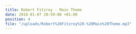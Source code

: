 ```yaml
---
title: Robert Fitzroy - Main Theme
date: 2018-01-07 20:59:00 +01:00
position: 4
file: "/uploads/Robert%20Fitzroy%20-%20Main%20Theme.mp3"
---
```


